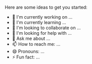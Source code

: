 <!--
**VictoriaMV1/VictoriaMV1** is a ✨ _special_ ✨ repository because its `README.md` (this file) appears on your GitHub profile. -->
Here are some ideas to get you started:
- 🔭 I'm currently working on ...
- 🌱 I'm currently learning ...
- 👯 I'm looking to collaborate on ...
- 🤔 I'm looking for help with ...
- 💬 Ask me about ...
- 📫 How to reach me: ...
- 😄 Pronouns: ...
- ⚡ Fun fact: ...
